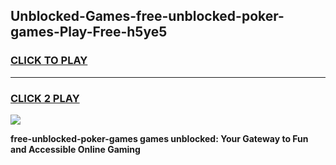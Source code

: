
## Unblocked-Games-free-unblocked-poker-games-Play-Free-h5ye5
<h3>
<a href="https://premium76.site?title=free-unblocked-poker-games&ref=12A">CLICK TO PLAY</a></h3>
<hr>

<h3>
<a href="https://premium76.site?title=free-unblocked-poker-games&ref=12A">CLICK 2 PLAY</a>
  
</h3>

<a href="https://premium76.site?title=free-unblocked-poker-games&ref=12A"><img src="https://clearcache.store/games.png"></a>


**free-unblocked-poker-games games unblocked: Your Gateway to Fun and Accessible Online Gaming**
